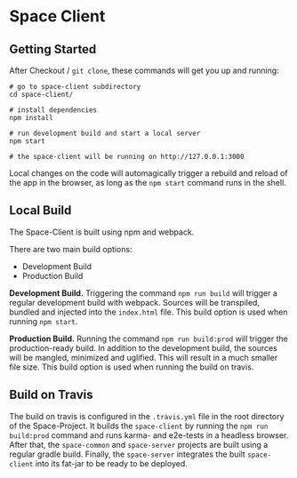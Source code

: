 # Space Client

## Getting Started
After Checkout / `git clone`, these commands will get you up and running:

```shell
# go to space-client subdirectory
cd space-client/

# install dependencies
npm install

# run development build and start a local server
npm start

# the space-client will be running on http://127.0.0.1:3000
```
Local changes on the code will automagically trigger a rebuild and reload of the app in the browser, as long as the `npm start` command runs in the shell.


## Local Build
The Space-Client is built using npm and webpack. 

There are two main build options:
 * Development Build
 * Production Build

**Development Build.** Triggering the command `npm run build` will trigger a regular development build with webpack. Sources will be transpiled, bundled and injected into the `index.html` file. This build option is used when running `npm start`.

**Production Build.** Running the command `npm run build:prod` will trigger the production-ready build. In addition to the development build, the sources will be mangled, minimized and uglified. This will result in a much smaller file size.
This build option is used when running the build on travis.

## Build on Travis

The build on travis is configured in the `.travis.yml` file in the root directory of the Space-Project. It builds the `space-client` by running the `npm run build:prod` command and runs karma- and e2e-tests in a headless browser.
After that, the `space-common` and `space-server` projects are built using a regular gradle build. Finally, the `space-server` integrates the built `space-client` into its fat-jar to be ready to be deployed.

